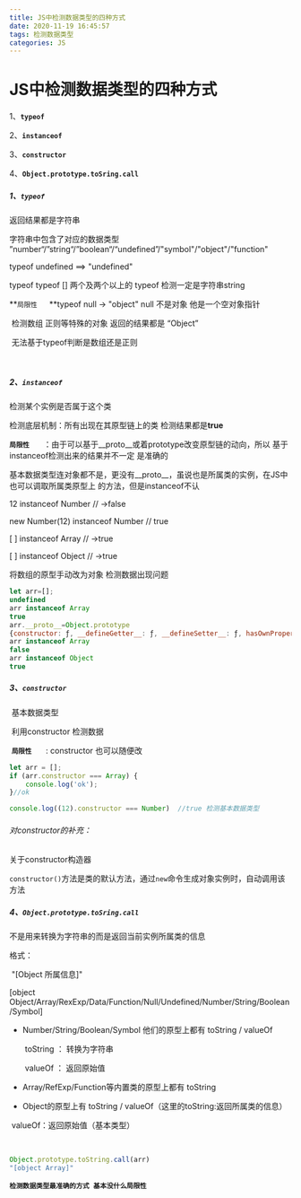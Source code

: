 ```yaml
---
title: JS中检测数据类型的四种方式
date: 2020-11-19 16:45:57
tags: 检测数据类型 
categories: JS
---
```


# **JS中检测数据类型的四种方式**

1、**`typeof`**

2、**`instanceof`**

3、**`constructor`**

4、**`Object.prototype.toSring.call`**



##### 1、**`typeof`**

返回结果都是字符串

字符串中包含了对应的数据类型   ”number“/”string“/”boolean“/“undefined”/"symbol"/"object"/"function"

  typeof  undefined   ==> "undefined"

typeof    typeof    []   两个及两个以上的 typeof 检测一定是字符串string

   **`局限性   `**typeof null  -> "object"   null 不是对象 他是一个空对象指针

​				检测数组 正则等特殊的对象 返回的结果都是  “Object”

​				无法基于typeof判断是数组还是正则

​    



##### 2、**`instanceof`**

检测某个实例是否属于这个类

检测底层机制：所有出现在其原型链上的类 检测结果都是**true**

  **`局限性   `** ：由于可以基于__proto__或着prototype改变原型链的动向，所以 基于instanceof检测出来的结果并不一定					是准确的

​					基本数据类型连对象都不是，更没有__proto__，虽说也是所属类的实例，在JS中也可以调取所属类原型上					的方法，但是instanceof不认



12 instanceof Number    // ->false

new Number(12)  instanceof Number   //   true

[ ] instanceof Array  //  ->true

[ ]  instanceof Object   //  ->true





将数组的原型手动改为对象 检测数据出现问题

```js
let arr=[];
undefined
arr instanceof Array
true
arr.__proto__=Object.prototype
{constructor: ƒ, __defineGetter__: ƒ, __defineSetter__: ƒ, hasOwnProperty: ƒ, __lookupGetter__: ƒ, …}
arr instanceof Array
false
arr instanceof Object
true
```





##### 3、**`constructor`**

​	基本数据类型

​     利用constructor 检测数据 

​     **`局限性   `**  : constructor 也可以随便改

```js
let arr = [];
if (arr.constructor === Array) {
    console.log('ok');
}//ok

console.log((12).constructor === Number)  //true 检测基本数据类型
```





###### 对constructor的补充：

关于constructor构造器

 `constructor()`方法是类的默认方法，通过`new`命令生成对象实例时，自动调用该方法 





##### 4、**`Object.prototype.toSring.call`**

不是用来转换为字符串的而是返回当前实例所属类的信息

格式：

​     "[Object 所属信息]"

[object       Object/Array/RexExp/Data/Function/Null/Undefined/Number/String/Boolean/Symbol]









+ Number/String/Boolean/Symbol 他们的原型上都有 toString  / valueOf

  ​	toString ： 转换为字符串

  ​	valueOf ： 返回原始值



+ Array/RefExp/Function等内置类的原型上都有 toString 



+ Object的原型上有  toString  / valueOf（这里的toString:返回所属类的信息）

​																	valueOf：返回原始值（基本类型）

​			

```js
Object.prototype.toString.call(arr)
"[object Array]"
```



**`检测数据类型最准确的方式 基本没什么局限性`**

